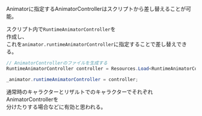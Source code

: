 Animatorに指定するAnimatorControllerはスクリプトから差し替えることが可能。

スクリプト内で`RuntimeAnimatorController`を  
作成し、  
これを`animator.runtimeAnimatorController`に指定することで差し替えできる。
```csharp
// AnimatorControllerのファイルを生成する
RuntimeAnimatorController controller = Resources.Load<RuntimeAnimatorController>("Path/To/HogeAnimation");

_animator.runtimeAnimatorController = controller;
```

通常時のキャラクターとリザルトでのキャラクターでそれぞれAnimatorControllerを  
分けたりする場合などに有効と思われる。